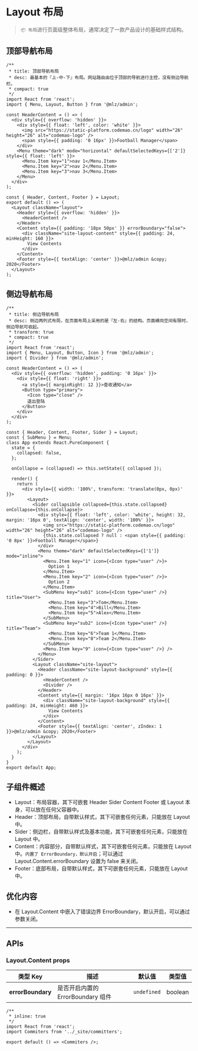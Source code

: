 # Layout 布局

> `📦 布局`进行页面级整体布局，通常决定了一款产品设计的基础样式结构。

## 顶部导航布局

```tsx
/**
 * title: 顶部导航布局
 * desc: 最基本的『上-中-下』布局。网站路由由位于顶部的导航进行主控，没有侧边导航栏。
 * compact: true
 */
import React from 'react';
import { Menu, Layout, Button } from '@mlz/admin';

const HeaderContent = () => (
  <div style={{ overflow: 'hidden' }}>
    <div style={{ float: 'left', color: 'white' }}>
      <img src="https://static-platform.codemao.cn/logo" width="26" height="26" alt="codemao-logo" />
      <span style={{ padding: '0 16px' }}>Football Manager</span>
    </div>
    <Menu theme="dark" mode="horizontal" defaultSelectedKeys={['2']} style={{ float: 'left' }}>
      <Menu.Item key="1">nav 1</Menu.Item>
      <Menu.Item key="2">nav 2</Menu.Item>
      <Menu.Item key="3">nav 3</Menu.Item>
    </Menu>
  </div>
);

const { Header, Content, Footer } = Layout;
export default () => (
  <Layout className="layout">
    <Header style={{ overflow: 'hidden' }}>
      <HeaderContent />
    </Header>
    <Content style={{ padding: '18px 50px' }} errorBoundary="false">
      <div className="site-layout-content" style={{ padding: 24, minHeight: 160 }}>
        View Contents
      </div>
    </Content>
    <Footer style={{ textAlign: 'center' }}>@mlz/admin &copy; 2020</Footer>
  </Layout>
);
```

## 侧边导航布局

```tsx
/**
 * title: 侧边导航布局
 * desc: 侧边两列式布局，在页面布局上采用的是『左-右』的结构。页面横向空间有限时，侧边导航可收起。
 * transform: true
 * compact: true
 */
import React from 'react';
import { Menu, Layout, Button, Icon } from '@mlz/admin';
import { Divider } from '@mlz/admin';

const HeaderContent = () => (
  <div style={{ overflow: 'hidden', padding: '0 16px' }}>
    <div style={{ float: 'right' }}>
      <a style={{ marginRight: 12 }}>查收通知</a>
      <Button type="primary">
        <Icon type="close" />
        退出登陆
      </Button>
    </div>
  </div>
);

const { Header, Content, Footer, Sider } = Layout;
const { SubMenu } = Menu;
class App extends React.PureComponent {
  state = {
    collapsed: false,
  };

  onCollapse = (collapsed) => this.setState({ collapsed });

  render() {
    return (
      <div style={{ width: '100%', transform: 'translate(0px, 0px)' }}>
        <Layout>
          <Sider collapsible collapsed={this.state.collapsed} onCollapse={this.onCollapse}>
            <div style={{ float: 'left', color: 'white', height: 32, margin: '16px 0', textAlign: 'center', width: '100%' }}>
              <img src="https://static-platform.codemao.cn/logo" width="26" height="26" alt="codemao-logo" />
              {this.state.collapsed ? null : <span style={{ padding: '0 8px' }}>Football Manager</span>}
            </div>
            <Menu theme="dark" defaultSelectedKeys={['1']} mode="inline">
              <Menu.Item key="1" icon={<Icon type="user" />}>
                Option 1
              </Menu.Item>
              <Menu.Item key="2" icon={<Icon type="user" />}>
                Option 2
              </Menu.Item>
              <SubMenu key="sub1" icon={<Icon type="user" />} title="User">
                <Menu.Item key="3">Tom</Menu.Item>
                <Menu.Item key="4">Bill</Menu.Item>
                <Menu.Item key="5">Alex</Menu.Item>
              </SubMenu>
              <SubMenu key="sub2" icon={<Icon type="user" />} title="Team">
                <Menu.Item key="6">Team 1</Menu.Item>
                <Menu.Item key="8">Team 2</Menu.Item>
              </SubMenu>
              <Menu.Item key="9" icon={<Icon type="user" />} />
            </Menu>
          </Sider>
          <Layout className="site-layout">
            <Header className="site-layout-background" style={{ padding: 0 }}>
              <HeaderContent />
              <Divider />
            </Header>
            <Content style={{ margin: '16px 16px 0 16px' }}>
              <div className="site-layout-background" style={{ padding: 24, minHeight: 460 }}>
                View Contents
              </div>
            </Content>
            <Footer style={{ textAlign: 'center', zIndex: 1 }}>@mlz/admin &copy; 2020</Footer>
          </Layout>
        </Layout>
      </div>
    );
  }
}
export default App;
```

## 子组件概述

- Layout：布局容器，其下可嵌套 Header Sider Content Footer 或 Layout 本身，可以放在任何父容器中。
- Header：顶部布局，自带默认样式，其下可嵌套任何元素，只能放在 Layout 中。
- Sider：侧边栏，自带默认样式及基本功能，其下可嵌套任何元素，只能放在 Layout 中。
- Content：内容部分，自带默认样式，其下可嵌套任何元素，只能放在 Layout 中。`内置了 ErrorBoundary，默认开启`；可以通过 Layout.Content.errorBoundary 设置为 false 来关闭。
- Footer：底部布局，自带默认样式，其下可嵌套任何元素，只能放在 Layout 中。

## 优化内容

- 在 Layout.Content 中嵌入了错误边界 ErrorBoundary，默认开启，可以通过参数关闭。

---

## APIs

### Layout.Content props

| 类型 Key          | 描述                              | 默认值      | 类型值  |
| ----------------- | --------------------------------- | ----------- | ------- |
| **errorBoundary** | 是否开启内置的 ErrorBoundary 组件 | `undefined` | boolean |

```tsx
/**
 * inline: true
 */
import React from 'react';
import Commiters from '../_site/committers';

export default () => <Commiters />;
```
